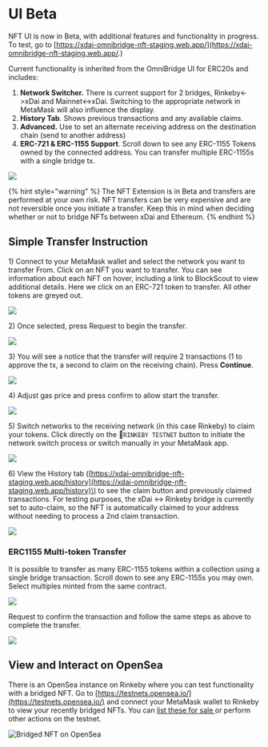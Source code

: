 # UI Beta

NFT UI is now in Beta, with additional features and functionality in progress. To test, go to [https://xdai-omnibridge-nft-staging.web.app/](https://xdai-omnibridge-nft-staging.web.app/.)

Current functionality is inherited from the OmniBridge UI for ERC20s and includes:

1. **Network Switcher.** There is current support for 2 bridges, Rinkeby&lt;-&gt;xDai and Mainnet&lt;-&gt;xDai. Switching to the appropriate network in MetaMask will also influence the display.
2. **History Tab**. Shows previous transactions and any available claims.
3. **Advanced.** Use to set an alternate receiving address on the destination chain \(send to another address\)
4. **ERC-721 & ERC-1155 Support**. Scroll down to see any ERC-1155 Tokens owned by the connected address. You can transfer multiple ERC-1155s with a single bridge tx.

![](../../.gitbook/assets/nft-bridge-1.png)

{% hint style="warning" %}
The NFT Extension is in Beta and transfers are performed at your own risk. NFT transfers can be very expensive and are not reversible once you initiate a transfer. Keep this in mind when deciding whether or not to bridge NFTs between xDai and Ethereum.
{% endhint %}

## Simple Transfer Instruction

1\) Connect to your MetaMask wallet and select the network you want to transfer From. Click on an NFT you want to transfer. You can see information about each NFT on hover, including a link to BlockScout to view additional details. Here we click on an ERC-721 token to transfer. All other tokens are greyed out.

![](../../.gitbook/assets/img-1.png)

2\) Once selected, press Request to begin the transfer.

![](../../.gitbook/assets/img-2.png)

3\) You will see a notice that the transfer will require 2 transactions \(1 to approve the tx, a second to claim on the receiving chain\). Press **Continue**.

![](../../.gitbook/assets/image-3.png)

4\) Adjust gas price and press confirm to allow start the transfer.

![](../../.gitbook/assets/img4.png)

5\) Switch networks to the receiving network \(in this case Rinkeby\) to claim your tokens. Click directly on the 🦊`RINKEBY TESTNET` button to initiate the network switch process or switch manually in your MetaMask app.

![](../../.gitbook/assets/claim1-2.png)

6\) View the History tab \([https://xdai-omnibridge-nft-staging.web.app/history](https://xdai-omnibridge-nft-staging.web.app/history)\) to see the claim button and previously claimed transactions. For testing purposes, the xDai &lt;-&gt; Rinkeby bridge is currently set to auto-claim, so the NFT is automatically claimed to your address without needing to process a 2nd claim transaction.

![](../../.gitbook/assets/img6.png)

### ERC1155 Multi-token Transfer

It is possible to transfer as many ERC-1155 tokens within a collection using a single bridge transaction. Scroll down to see any ERC-1155s you may own. Select multiples minted from the same contract.

![](../../.gitbook/assets/1155-1.png)

Request to confirm the transaction and follow the same steps as above to complete the transfer.

![](../../.gitbook/assets/1155-2.png)

## View and Interact on OpenSea

There is an OpenSea instance on Rinkeby where you can test functionality with a bridged NFT. Go to [https://testnets.opensea.io/](https://testnets.opensea.io/) and connect your MetaMask wallet to Rinkeby to view your recently bridged NFTs. You can [list these for sale ](https://support.opensea.io/hc/en-us/articles/360063498333-How-do-I-list-an-NFT-to-sell-)or perform other actions on the testnet.

![Bridged NFT on OpenSea](../../.gitbook/assets/opensea.png)



